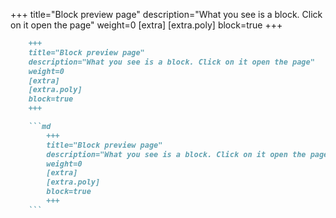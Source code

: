 +++
title="Block preview page"
description="What you see is a block. Click on it open the page"
weight=0
[extra]
[extra.poly]
block=true
+++

```md
    +++
    title="Block preview page"
    description="What you see is a block. Click on it open the page"
    weight=0
    [extra]
    [extra.poly]
    block=true
    +++

    ```md
        +++
        title="Block preview page"
        description="What you see is a block. Click on it open the page"
        weight=0
        [extra]
        [extra.poly]
        block=true
        +++
    ```
```
